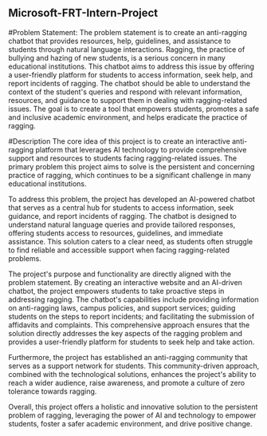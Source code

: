 ## Microsoft-FRT-Intern-Project
#Problem Statement:
The problem statement is to create an anti-ragging chatbot that provides resources, help, guidelines, and assistance to students through natural language interactions. Ragging, the practice of bullying and hazing of new students, is a serious concern in many educational institutions. This chatbot aims to address this issue by offering a user-friendly platform for students to access information, seek help, and report incidents of ragging. The chatbot should be able to understand the context of the student's queries and respond with relevant information, resources, and guidance to support them in dealing with ragging-related issues. The goal is to create a tool that empowers students, promotes a safe and inclusive academic environment, and helps eradicate the practice of ragging.

#Description
The core idea of this project is to create an interactive anti-ragging platform that leverages AI technology to provide comprehensive support and resources to students facing ragging-related issues. The primary problem this project aims to solve is the persistent and concerning practice of ragging, which continues to be a significant challenge in many educational institutions.

To address this problem, the project has developed an AI-powered chatbot that serves as a central hub for students to access information, seek guidance, and report incidents of ragging. The chatbot is designed to understand natural language queries and provide tailored responses, offering students access to resources, guidelines, and immediate assistance. This solution caters to a clear need, as students often struggle to find reliable and accessible support when facing ragging-related problems.

The project's purpose and functionality are directly aligned with the problem statement. By creating an interactive website and an AI-driven chatbot, the project empowers students to take proactive steps in addressing ragging. The chatbot's capabilities include providing information on anti-ragging laws, campus policies, and support services; guiding students on the steps to report incidents; and facilitating the submission of affidavits and complaints. This comprehensive approach ensures that the solution directly addresses the key aspects of the ragging problem and provides a user-friendly platform for students to seek help and take action.

Furthermore, the project has established an anti-ragging community that serves as a support network for students. This community-driven approach, combined with the technological solutions, enhances the project's ability to reach a wider audience, raise awareness, and promote a culture of zero tolerance towards ragging.

Overall, this project offers a holistic and innovative solution to the persistent problem of ragging, leveraging the power of AI and technology to empower students, foster a safer academic environment, and drive positive change.
